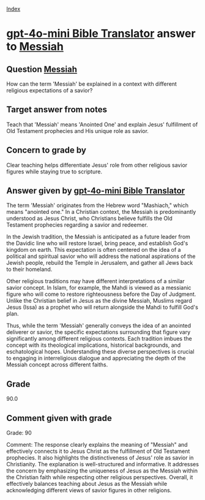 
[Index](../../index.md)
# [gpt-4o-mini Bible Translator](../../answering_models/gpt-4o-mini_Bible_Translator.md) answer to [Messiah](../../questions/Messiah.md)

## Question [Messiah](../../questions/Messiah.md)
How can the term 'Messiah' be explained in a context with different religious expectations of a savior?

## Target answer from notes
Teach that 'Messiah' means 'Anointed One' and explain Jesus' fulfillment of Old Testament prophecies and His unique role as savior.

## Concern to grade by
Clear teaching helps differentiate Jesus' role from other religious savior figures while staying true to scripture.

## Answer given by [gpt-4o-mini Bible Translator](../../answering_models/gpt-4o-mini_Bible_Translator.md)
The term 'Messiah' originates from the Hebrew word "Mashiach," which means "anointed one." In a Christian context, the Messiah is predominantly understood as Jesus Christ, who Christians believe fulfills the Old Testament prophecies regarding a savior and redeemer.

In the Jewish tradition, the Messiah is anticipated as a future leader from the Davidic line who will restore Israel, bring peace, and establish God's kingdom on earth. This expectation is often centered on the idea of a political and spiritual savior who will address the national aspirations of the Jewish people, rebuild the Temple in Jerusalem, and gather all Jews back to their homeland.

Other religious traditions may have different interpretations of a similar savior concept. In Islam, for example, the Mahdi is viewed as a messianic figure who will come to restore righteousness before the Day of Judgment. Unlike the Christian belief in Jesus as the divine Messiah, Muslims regard Jesus (Issa) as a prophet who will return alongside the Mahdi to fulfill God's plan.

Thus, while the term 'Messiah' generally conveys the idea of an anointed deliverer or savior, the specific expectations surrounding that figure vary significantly among different religious contexts. Each tradition imbues the concept with its theological implications, historical backgrounds, and eschatological hopes. Understanding these diverse perspectives is crucial to engaging in interreligious dialogue and appreciating the depth of the Messiah concept across different faiths.

## Grade
90.0

## Comment given with grade
Grade: 90

Comment: The response clearly explains the meaning of "Messiah" and effectively connects it to Jesus Christ as the fulfillment of Old Testament prophecies. It also highlights the distinctiveness of Jesus' role as savior in Christianity. The explanation is well-structured and informative. It addresses the concern by emphasizing the uniqueness of Jesus as the Messiah within the Christian faith while respecting other religious perspectives. Overall, it effectively balances teaching about Jesus as the Messiah while acknowledging different views of savior figures in other religions.
